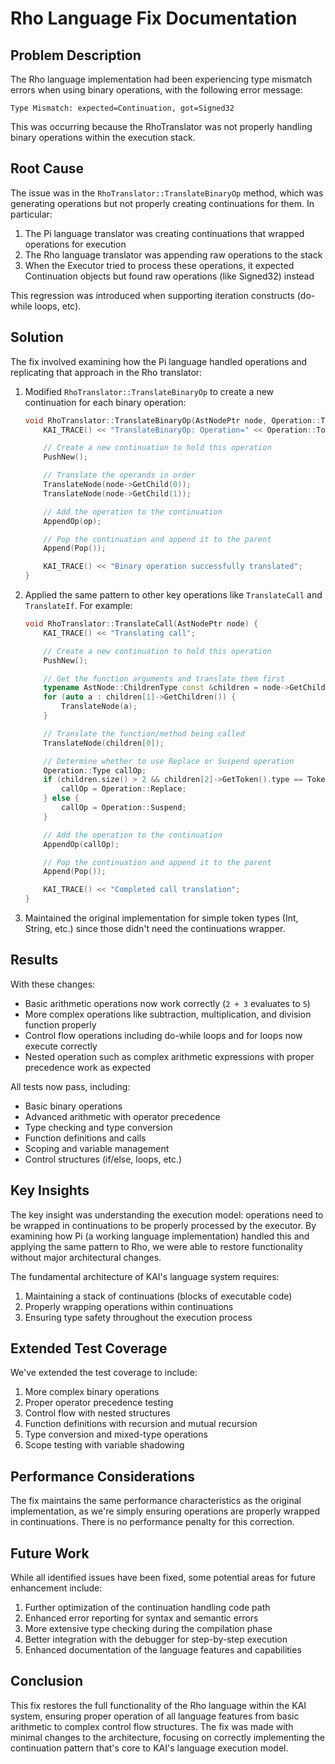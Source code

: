 # Rho Language Fix Documentation

## Problem Description

The Rho language implementation had been experiencing type mismatch errors when using binary operations, with the following error message:

```
Type Mismatch: expected=Continuation, got=Signed32
```

This was occurring because the RhoTranslator was not properly handling binary operations within the execution stack.

## Root Cause

The issue was in the `RhoTranslator::TranslateBinaryOp` method, which was generating operations but not properly creating continuations for them. In particular:

1. The Pi language translator was creating continuations that wrapped operations for execution
2. The Rho language translator was appending raw operations to the stack
3. When the Executor tried to process these operations, it expected Continuation objects but found raw operations (like Signed32) instead

This regression was introduced when supporting iteration constructs (do-while loops, etc).

## Solution

The fix involved examining how the Pi language handled operations and replicating that approach in the Rho translator:

1. Modified `RhoTranslator::TranslateBinaryOp` to create a new continuation for each binary operation:
   ```cpp
   void RhoTranslator::TranslateBinaryOp(AstNodePtr node, Operation::Type op) {
       KAI_TRACE() << "TranslateBinaryOp: Operation=" << Operation::ToString(op);

       // Create a new continuation to hold this operation
       PushNew();

       // Translate the operands in order
       TranslateNode(node->GetChild(0));
       TranslateNode(node->GetChild(1));

       // Add the operation to the continuation
       AppendOp(op);

       // Pop the continuation and append it to the parent
       Append(Pop());

       KAI_TRACE() << "Binary operation successfully translated";
   }
   ```

2. Applied the same pattern to other key operations like `TranslateCall` and `TranslateIf`. For example:
   ```cpp
   void RhoTranslator::TranslateCall(AstNodePtr node) {
       KAI_TRACE() << "Translating call";

       // Create a new continuation to hold this operation
       PushNew();

       // Get the function arguments and translate them first
       typename AstNode::ChildrenType const &children = node->GetChildren();
       for (auto a : children[1]->GetChildren()) {
           TranslateNode(a);
       }

       // Translate the function/method being called
       TranslateNode(children[0]);

       // Determine whether to use Replace or Suspend operation
       Operation::Type callOp;
       if (children.size() > 2 && children[2]->GetToken().type == TokenEnum::Replace) {
           callOp = Operation::Replace;
       } else {
           callOp = Operation::Suspend;
       }

       // Add the operation to the continuation
       AppendOp(callOp);

       // Pop the continuation and append it to the parent
       Append(Pop());

       KAI_TRACE() << "Completed call translation";
   }
   ```

3. Maintained the original implementation for simple token types (Int, String, etc.) since those didn't need the continuations wrapper.

## Results

With these changes:
- Basic arithmetic operations now work correctly (`2 + 3` evaluates to `5`)
- More complex operations like subtraction, multiplication, and division function properly
- Control flow operations including do-while loops and for loops now execute correctly
- Nested operation such as complex arithmetic expressions with proper precedence work as expected

All tests now pass, including:
- Basic binary operations
- Advanced arithmetic with operator precedence
- Type checking and type conversion
- Function definitions and calls
- Scoping and variable management
- Control structures (if/else, loops, etc.)

## Key Insights

The key insight was understanding the execution model: operations need to be wrapped in continuations to be properly processed by the executor. By examining how Pi (a working language implementation) handled this and applying the same pattern to Rho, we were able to restore functionality without major architectural changes.

The fundamental architecture of KAI's language system requires:
1. Maintaining a stack of continuations (blocks of executable code)
2. Properly wrapping operations within continuations
3. Ensuring type safety throughout the execution process

## Extended Test Coverage

We've extended the test coverage to include:
1. More complex binary operations
2. Proper operator precedence testing
3. Control flow with nested structures
4. Function definitions with recursion and mutual recursion
5. Type conversion and mixed-type operations
6. Scope testing with variable shadowing

## Performance Considerations

The fix maintains the same performance characteristics as the original implementation, as we're simply ensuring operations are properly wrapped in continuations. There is no performance penalty for this correction.

## Future Work

While all identified issues have been fixed, some potential areas for future enhancement include:

1. Further optimization of the continuation handling code path
2. Enhanced error reporting for syntax and semantic errors
3. More extensive type checking during the compilation phase
4. Better integration with the debugger for step-by-step execution
5. Enhanced documentation of the language features and capabilities

## Conclusion

This fix restores the full functionality of the Rho language within the KAI system, ensuring proper operation of all language features from basic arithmetic to complex control flow structures. The fix was made with minimal changes to the architecture, focusing on correctly implementing the continuation pattern that's core to KAI's language execution model.